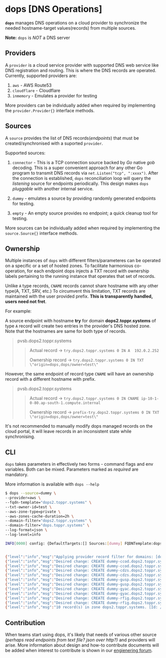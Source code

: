 # dops [DNS Operations]

**`dops`** manages DNS operations on a cloud provider to synchronize the needed hostname-target values(records) from multiple sources.

**Note:** `dops` is *NOT* a DNS server

## Providers

A `provider` is a cloud service provider with supported DNS web service like DNS registration and routing. This is where the DNS records are operated. Currently, supported providers are:

1. `aws` - AWS Route53
2. `cloudflare` - Cloudflare
3. `inmemory` - Emulates a provider for testing

More providers can be individually added when required by implementing the `provider.Provider{}` interface methods.

## Sources

A `source` provides the list of DNS records(*endpoints*) that must be created/synchronised with a suported `provider`.

Supported sources:

1. `connector` - This is a TCP connection source backed by *Go* native *gob* decoding. This is a super convenient approach for any other Go program to transmit DNS records via `net.Listen("tcp", ":xxxx")`. After the connection is established, `dops` reconciliation loop will query the *listening* source for endpoints periodically. This design makes `dops` *pluggable* with another internal service.

2. `dummy` - emulates a source by providing randomly generated endpoints for testing.

3. `empty` - An empty source provides no endpoint; a quick cleanup tool for testing.

More sources can be individually added when required by implementing the `source.Source{}` interface methods.

## Ownership

Multiple instances of `dops` with different filters/parameteres can be operated on a specific or a set of hosted zones. To facilitate harmonious co-operation, for each endpoint dops injects a TXT record with ownership labels pertaining to the running instance that operates that set of records.

Unlike `A` type records, `CNAME` records cannot share hostname with any other type(A, TXT, SRV, etc.) To circumvent this limitation, TXT records are maintained with the user provided prefix. **This is transparently handled, users need not fret**.

For example:

A source endpoint with hostname **try** for domain **dops2.toppr.systems** of type `A` record will create two entries in the provider's DNS hosted zone. Note that the hostnames are same for both type of records.

> pvsb.dops2.toppr.systems
>> Actual record -> `try.dops2.toppr.systems 0 IN A  192.0.2.252`
>>
>>Ownership record -> `try.dops2.toppr.systems 0 IN TXT  \"origin=dops,dops/owner=test\"`

However, the same endpoint of record type `CNAME` will have an ownership record with a different hostname with prefix.

> pvsb.dops2.toppr.systems
>> Actual record -> `try.dops2.toppr.systems 0 IN CNAME ip-10-1-0-80.ap-south-1.compute.internal`
>>
>>Ownership record -> `prefix-try.dops2.toppr.systems 0 IN TXT  \"origin=dops,dops/owner=test\"`

It's not recommended to manually modify dops managed records on the cloud portal, it will leave records in an inconsistent state while synchronising.

## CLI

`dops` takes parameters in effectively two forms - command flags and env variables. Both can be mixed. Parameters marked as *required* are mandatory.

More information is available with `dops --help`

```bash
$ dops --source=dummy \
--provider=aws \
--fqdn-template="dops2.toppr.systems" \
--txt-owner-id=test \
--aws-zone-type=private \
--aws-zones-cache-duration=2h \
--domain-filter="dops2.toppr.systems" \
--domain-filter="dops.toppr.systems" \
--log-format=json \
--log-level=info

INFO[0000] config: {DefaultTargets:[] Sources:[dummy] FQDNTemplate:dops2.toppr.systems PublishHostIP:false ConnectorSourceServer:localhost:9876 Provider:aws DomainFilter:[dops2.toppr.systems dops.toppr.systems] ExcludeDomains:[] RegexDomainFilter: RegexDomainExclusion: ZoneIDFilter:[] AWSZoneType:private AWSZoneTagFilter:[] AWSAssumeRole: AWSBatchChangeSize:1000 AWSBatchChangeInterval:1s AWSEvaluateTargetHealth:true AWSAPIRetries:3 AWSPreferCNAME:true AWSZoneCacheDuration:2h0m0s CloudflareProxied:false CloudflareZonesPerPage:50 InMemoryZones:[] Policy:sync Registry:txt TXTOwnerID:test TXTPrefix: TXTSuffix: Interval:1m0s MinEventSyncInterval:5s Once:false DryRun:false UpdateEvents:false LogFormat:json MetricsAddress::7979 LogLevel:info TXTCacheInterval:0s TXTWildcardReplacement: ManagedDNSRecordTypes:[A CNAME]}


{"level":"info","msg":"Applying provider record filter for domains: [dops2.toppr.systems. .dops2.toppr.systems. dops.toppr.systems. .dops.toppr.systems.]","time":"2022-01-28T16:26:05+05:30"}
{"level":"info","msg":"Desired change: CREATE dummy-ccod.dops2.toppr.systems A [Id: /hostedzone/Z055666939ELBYE3XXXXX]","time":"2022-01-28T16:26:05+05:30"}
{"level":"info","msg":"Desired change: CREATE dummy-ccod.dops2.toppr.systems TXT [Id: /hostedzone/Z055666939ELBYE3XXXXX]","time":"2022-01-28T16:26:05+05:30"}
{"level":"info","msg":"Desired change: CREATE dummy-cdzs.dops2.toppr.systems A [Id: /hostedzone/Z055666939ELBYE3XXXXX]","time":"2022-01-28T16:26:05+05:30"}
{"level":"info","msg":"Desired change: CREATE dummy-cdzs.dops2.toppr.systems TXT [Id: /hostedzone/Z055666939ELBYE3XXXXX]","time":"2022-01-28T16:26:05+05:30"}
{"level":"info","msg":"Desired change: CREATE dummy-gusp.dops2.toppr.systems A [Id: /hostedzone/Z055666939ELBYE3XXXXX]","time":"2022-01-28T16:26:05+05:30"}
{"level":"info","msg":"Desired change: CREATE dummy-gusp.dops2.toppr.systems TXT [Id: /hostedzone/Z055666939ELBYE3XXXXX]","time":"2022-01-28T16:26:05+05:30"}
{"level":"info","msg":"Desired change: CREATE dummy-gyac.dops2.toppr.systems A [Id: /hostedzone/Z055666939ELBYE3XXXXX]","time":"2022-01-28T16:26:05+05:30"}
{"level":"info","msg":"Desired change: CREATE dummy-gyac.dops2.toppr.systems TXT [Id: /hostedzone/Z055666939ELBYE3XXXXX]","time":"2022-01-28T16:26:05+05:30"}
{"level":"info","msg":"Desired change: CREATE dummy-rfig.dops2.toppr.systems A [Id: /hostedzone/Z055666939ELBYE3XXXXX]","time":"2022-01-28T16:26:05+05:30"}
{"level":"info","msg":"Desired change: CREATE dummy-rfig.dops2.toppr.systems TXT [Id: /hostedzone/Z055666939ELBYE3XXXXX]","time":"2022-01-28T16:26:05+05:30"}
{"level":"info","msg":"10 record(s) in zone dops2.toppr.systems. [Id: /hostedzone/Z055666939ELBYE3XXXXX] were successfully updated","time":"2022-01-28T16:26:06+05:30"}
```

## Contribution

When teams start using dops, it's likely that needs of various other source *(perhaps read endpoints from text file? json over http?)* and providers will arise. More information about design and how-to contribute documents will be added when interest to contribute is shown in our [engienering forum](https://discuss.toppr.systems).
